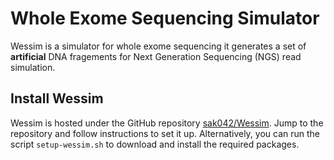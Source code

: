 # Whole Exome Sequencing Simulator
Wessim is a simulator for whole exome sequencing it generates a set of **artificial** DNA fragements for Next Generation Sequencing (NGS) read simulation.

## Install Wessim
Wessim is hosted under the GitHub repository [sak042/Wessim](https://github.com/sak042/Wessim). Jump to the repository and follow instructions to set it up. Alternatively, you can run the script
```setup-wessim.sh``` to download and install the required packages.